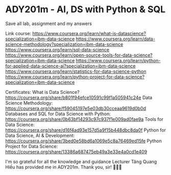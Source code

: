 # ADY201m - AI, DS with Python & SQL 
Save all lab, assignment and my answers

Link course:
https://www.coursera.org/learn/what-is-datascience?specialization=ibm-data-science
https://www.coursera.org/learn/data-science-methodology?specialization=ibm-data-science
https://www.coursera.org/learn/sql-data-science
https://www.coursera.org/learn/open-source-tools-for-data-science?specialization=ibm-data-science
https://www.coursera.org/learn/python-for-applied-data-science-ai?specialization=ibm-data-science
https://www.coursera.org/learn/statistics-for-data-science-python
https://www.coursera.org/learn/python-project-for-data-science?specialization=ibm-data-science

Certificates:
What is Data Science?     https://coursera.org/share/b801f94efce10591c99f1a505941c24e
Data Science Methodology: https://coursera.org/share/f59045197e5e03db30cceaa9619d0b0d
Databases and SQL for Data Science with Python:
                          https://coursera.org/share/0b63bf14293c97c937f1e009ad0fae9a
Tools for Data Science:   https://coursera.org/share/d16f4ad93e157d5a9f15b448dbc8da0f
Python for Data Science, AI & Development:
                          https://coursera.org/share/3bed0e58bd6a1069e5c8a76469ed15fe
Python Project for Data Science:
                          https://coursera.org/share/13386a687475eb49a3e33e4a0cd1e409

I'm so grateful for all the knowledge and guidance Lecturer Tăng Quang Hiếu has provided me in ADY201m. Thank you, sir! 🌟👨‍🏫
